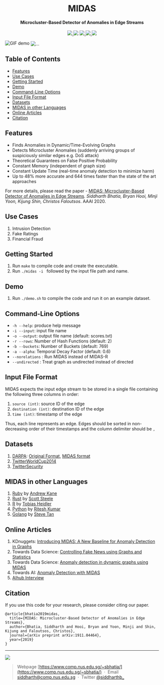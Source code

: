<h1 align="center">
  MIDAS
</h1>

<h4 align="center">Microcluster-Based Detector of Anomalies in Edge Streams</h4>

<p align="center">
  <a href="https://aaai.org/Conferences/AAAI-20/">
    <img src="http://img.shields.io/badge/AAAI-2020-red.svg">
  </a>
  <a href="https://www.comp.nus.edu.sg/~sbhatia/assets/pdf/midas.pdf"><img src="http://img.shields.io/badge/Paper-PDF-brightgreen.svg"></a>
  <a href="https://www.comp.nus.edu.sg/~sbhatia/assets/pdf/midasslides.pdf">
      <img src="http://img.shields.io/badge/Slides-PDF-ff9e18.svg">
  </a>
  <a href="https://youtu.be/Bd4PyLCHrto">
    <img src="http://img.shields.io/badge/Talk-Youtube-ff69b4.svg">
  </a>
  <!-- <a href="#midas-in-other-languages"> 
    <img src="https://img.shields.io/badge/contributions-welcome-orange.svg">
  </a> -->
  <a href="https://github.com/bhatiasiddharth/MIDAS/blob/master/LICENSE">
    <img src="https://img.shields.io/badge/License-Apache%202.0-blue.svg">
  </a>
  
</p>


![GIF demo](https://www.comp.nus.edu.sg/~sbhatia/assets/img/midas_gif.gif) 
<img align="center" src="https://www.comp.nus.edu.sg/~sbhatia/assets/img/midasstream.jpg" alt="...">

## Table of Contents


- [Features](#features)
- [Use Cases](#use-cases)
- [Getting Started](#getting-started)
- [Demo](#demo)
- [Command-Line Options](#command-line-options)
- [Input File Format](#input-file-format)
- [Datasets](#datasets)
- [MIDAS in other Languages](#midas-in-other-languages)
- [Online Articles](#online-articles)
- [Citation](#citation)

<!-- - [See Also](#see-also) -->


## Features
- Finds Anomalies in Dynamic/Time-Evolving Graphs
- Detects Microcluster Anomalies (suddenly arriving groups of suspiciously similar edges e.g. DoS attack)
- Theoretical Guarantees on False Positive Probability
- Constant Memory (independent of graph size)
- Constant Update Time (real-time anomaly detection to minimize harm)
- Up to 48% more accurate and 644 times faster than the state of the art approaches

For more details, please read the paper - [MIDAS: Microcluster-Based Detector of Anomalies in Edge Streams](https://www.comp.nus.edu.sg/~sbhatia/assets/pdf/midas.pdf). *Siddharth Bhatia, Bryan Hooi, Minji Yoon, Kijung Shin, Christos Faloutsos*. AAAI 2020.

## Use Cases
1. Intrusion Detection
2. Fake Ratings
3. Financial Fraud


## Getting Started
1. Run `make` to compile code and create the executable.
2. Run `./midas -i ` followed by the input file path and name.


## Demo
1. Run `./demo.sh` to compile the code and run it on an example dataset.


## Command-Line Options
  * `-h --help`: produce help message
  * `-i --input`: input file name
  * `-o --output`: output file name (default: scores.txt)  
  * `-r --rows`: Number of Hash Functions (default: 2)  
  * `-b --buckets`: Number of Buckets (default: 769)
  * `-a --alpha`: Temporal Decay Factor (default: 0.6)  
  * `--norelations` : Run MIDAS instead of MIDAS-R
  * `--undirected` : Treat graph as undirected instead of directed


## Input File Format
MIDAS expects the input edge stream to be stored in a single file containing the following three columns in order:
1. `source (int)`: source ID of the edge
2. `destination (int)`: destination ID of the edge
3. `time (int)`: timestamp of the edge

Thus, each line represents an edge. Edges should be sorted in non-decreasing order of their timestamps and the column delimiter should be `,`


## Datasets
1. [DARPA](https://www.ll.mit.edu/r-d/datasets/1998-darpa-intrusion-detection-evaluation-dataset): [Original Format](https://www.comp.nus.edu.sg/~sbhatia/assets/datasets/darpa_original.csv), [MIDAS format](https://www.comp.nus.edu.sg/~sbhatia/assets/datasets/darpa_midas.csv)
2. [TwitterWorldCup2014](http://odds.cs.stonybrook.edu/twitterworldcup2014-dataset)
3. [TwitterSecurity](http://odds.cs.stonybrook.edu/twittersecurity-dataset)

## MIDAS in other Languages
1. [Ruby](https://github.com/ankane/midas) by [Andrew Kane](https://github.com/ankane)
2. [Rust](https://github.com/scooter-dangle/midas_rs) by [Scott Steele](https://github.com/scooter-dangle)
3. [R](https://github.com/pteridin/MIDASwrappeR) by [Tobias Heidler](https://github.com/pteridin)
4. [Python](https://github.com/ritesh99rakesh/pyMIDAS) by [Ritesh Kumar](https://github.com/ritesh99rakesh)
5. [Golang](https://github.com/steve0hh/midas) by [Steve Tan](https://github.com/steve0hh)

## Online Articles
1. KDnuggets: [Introducing MIDAS: A New Baseline for Anomaly Detection in Graphs](https://www.kdnuggets.com/2020/04/midas-new-baseline-anomaly-detection-graphs.html)
2. Towards Data Science: [Controlling Fake News using Graphs and Statistics](https://towardsdatascience.com/controlling-fake-news-using-graphs-and-statistics-31ed116a986f)
2. Towards Data Science: [Anomaly detection in dynamic graphs using MIDAS](https://towardsdatascience.com/anomaly-detection-in-dynamic-graphs-using-midas-e4f8d0b1db45)
4. Towards AI: [Anomaly Detection with MIDAS](https://medium.com/towards-artificial-intelligence/anomaly-detection-with-midas-2735a2e6dce8)
5. [AIhub Interview](https://aihub.org/2020/05/01/interview-with-siddharth-bhatia-a-new-approach-for-anomaly-detection/)

## Citation
If you use this code for your research, please consider citing our paper.

```
@article{bhatia2019midas,
  title={MIDAS: Microcluster-Based Detector of Anomalies in Edge Streams},
  author={Bhatia, Siddharth and Hooi, Bryan and Yoon, Minji and Shin, Kijung and Faloutsos, Christos},
  journal={arXiv preprint arXiv:1911.04464},
  year={2019}
}
```


------------------------------------------------------------------------

<a href="https://twitter.com/intent/tweet?text=Wow:&url=https%3A%2F%2Fgithub.com%2Fbhatiasiddharth%2FMIDAS%2F">
    <img src="https://img.shields.io/twitter/url?style=social&url=https%3A%2F%2Fgithub.com%2Fbhatiasiddharth%2FMIDAS%2F">
</a>
<br>

> Webpage [https://www.comp.nus.edu.sg/~sbhatia/](https://www.comp.nus.edu.sg/~sbhatia/) &nbsp;&middot;&nbsp;
> Email [siddharth@comp.nus.edu.sg](mailto:siddharth@comp.nus.edu.sg?subject=[GitHub]%20MIDAS) &nbsp;&middot;&nbsp;
> Twitter [@siddharthb_](https://twitter.com/siddharthb_)
